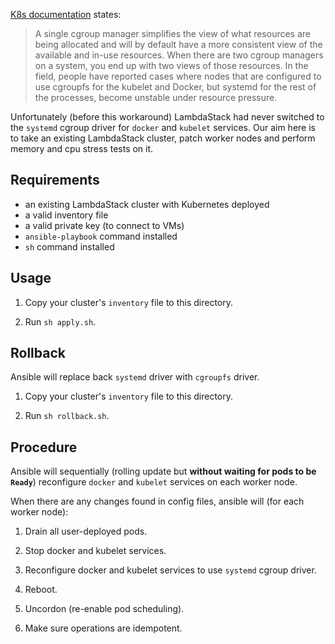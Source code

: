 [K8s documentation](https://kubernetes.io/docs/setup/production-environment/container-runtimes/#cgroup-drivers) states:

> A single cgroup manager simplifies the view of what resources are being allocated and will by default have a more consistent view of the available and in-use resources.
> When there are two cgroup managers on a system, you end up with two views of those resources.
> In the field, people have reported cases where nodes that are configured to use cgroupfs for the kubelet and Docker, but systemd for the rest of the processes, become unstable under resource pressure.

Unfortunately (before this workaround) LambdaStack had never switched to the `systemd` cgroup driver for `docker` and `kubelet` services.
Our aim here is to take an existing LambdaStack cluster, patch worker nodes and perform memory and cpu stress tests on it.

## Requirements

- an existing LambdaStack cluster with Kubernetes deployed
- a valid inventory file
- a valid private key (to connect to VMs)
- `ansible-playbook` command installed
- `sh` command installed

## Usage

1. Copy your cluster's `inventory` file to this directory.

2. Run `sh apply.sh`.

## Rollback

Ansible will replace back `systemd` driver with `cgroupfs` driver.

1. Copy your cluster's `inventory` file to this directory.

2. Run `sh rollback.sh`.

## Procedure

Ansible will sequentially (rolling update but **without waiting for pods to be `Ready`**) reconfigure `docker` and `kubelet` services on each worker node.

When there are any changes found in config files, ansible will (for each worker node):

1. Drain all user-deployed pods.

2. Stop docker and kubelet services.

3. Reconfigure docker and kubelet services to use `systemd` cgroup driver.

4. Reboot.

5. Uncordon (re-enable pod scheduling).

6. Make sure operations are idempotent.
